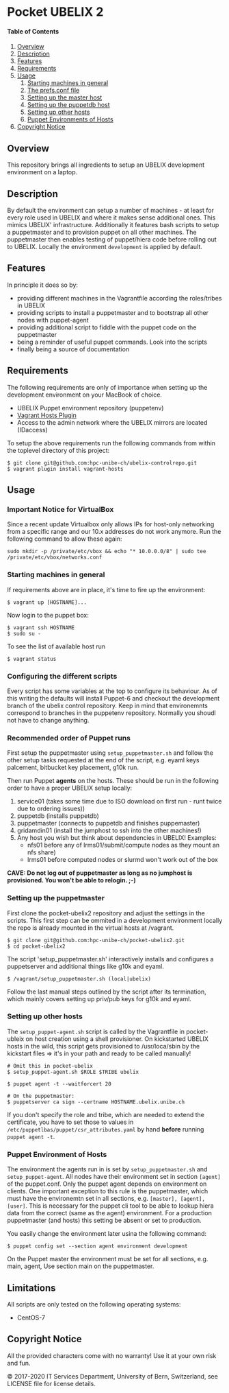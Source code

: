 # Pocket UBELIX 2

#### Table of Contents

1. [Overview](#overview)
1. [Description](#description)
1. [Features](#features)
1. [Requirements](#requirements)
1. [Usage](#usage)
    1. [Starting machines in general](#starting-machines-in-general)
    1. [The prefs.conf file](#the-prefs-conf-file)
    1. [Setting up the master host](#setting-up-the-master-host)
    1. [Setting up the puppetdb host](#setting-up-the-puppetdb-host)
    1. [Setting up other hosts](#setting-up-other-hosts)
    1. [Puppet Environments of Hosts](#puppet-environments-of-hosts)
1. [Copyright Notice](#copyright-notice)

## Overview

This repository brings all ingredients to setup an UBELIX development environment on a laptop.

## Description

By default the environment can setup a number of machines - at least for every role used in
UBELIX and where it makes sense additional ones. This mimics UBELIX' infrastructure. Additionally
it features bash scripts to setup a puppetmaster and to provision puppet on all other machines.
The puppetmaster then enables testing of puppet/hiera code before rolling out to UBELIX. Locally
the environment `development` is applied by default.

## Features

In principle it does so by:

* providing different machines in the Vagrantfile according the roles/tribes in UBELIX
* providing scripts to install a puppetmaster and to bootstrap all other nodes with puppet-agent
* providing additional script to fiddle with the puppet code on the puppetmaster
* being a reminder of useful puppet commands. Look into the scripts
* finally being a source of documentation

## Requirements

The following requirements are only of importance  when setting up the development environment on your MacBook of choice.

* UBELIX Puppet environment repository (puppetenv)
* [Vagrant Hosts Plugin](https://github.com/adrienthebo/vagrant-hosts)
* Access to the admin network where the UBELIX mirrors are located (IDaccess)

To setup the above requirements run the following commands from within the toplevel directory of this project:

    $ git clone git@github.com:hpc-unibe-ch/ubelix-controlrepo.git
    $ vagrant plugin install vagrant-hosts

## Usage

### Important Notice for VirtualBox

Since a recent update Virtualbox only allows IPs for host-only networking from
a specific range and our 10.x addresses do not work anymore. Run the following
command to allow these again:

    sudo mkdir -p /private/etc/vbox && echo "* 10.0.0.0/8" | sudo tee /private/etc/vbox/networks.conf

### Starting machines in general

If requirements above are in place, it's time to fire up the environment:

    $ vagrant up [HOSTNAME]...

Now login to the puppet box:

    $ vagrant ssh HOSTNAME
    $ sudo su -

To see the list of available host run

    $ vagrant status

### Configuring the different scripts

Every script has some variables at the top to configure its behaviour. As of this
writing the defaults will install Puppet-6 and checkout the development branch
of the ubelix control repository. Keep in mind that environemnts correspond to
branches in the puppetenv repository. Normally you shoudl not have to change
anything.


### Recommended order of Puppet runs

First setup the puppetmaster using `setup_puppetmaster.sh` and follow the other setup tasks
requested at the end of the script, e.g. eyaml keys palcement, bitbucket key placement, g10k run.

Then run Puppet **agents** on the hosts. These should be run in the following order to have a proper UBELIX setup
locally:

1. service01      (takes some time due to ISO download on first run - runt twice due to ordering issues))
1. puppetdb       (installs puppetdb)
1. puppetmaster   (connects to puppetdb and finishes puppemaster)
1. gridamdin01    (install the jumphost to ssh into the other machines!)
1. Any host you wish but think about dependencies in UBELIX! Examples:
    - nfs01 before any of lrms01/submit/compute nodes as they mount an nfs share)
    - lrms01 before computed nodes or slurmd won't work out of the box

**CAVE: Do not log out of puppetmaster as long as no jumphost is provisioned. You won't be able to relogin. ;-)**

### Setting up the puppetmaster

First clone the pocket-ubelix2 repository and adjust the settings in the scripts. This first
step can be ommited in a development environment locally the repo is already mounted in the
virtual hosts at /vagrant.

    $ git clone git@github.com:hpc-unibe-ch/pocket-ubelix2.git
    $ cd pocket-ubelix2

The script 'setup_puppetmaster.sh' interactively installs and configures
a puppetserver and additional things like g10k and eyaml.

    $ /vagrant/setup_puppetmaster.sh (local|ubelix)

Follow the last manual steps outlined by the script after its termination, which
mainly covers setting up priv/pub keys for g10k and eyaml.

### Setting up other hosts

The `setup_puppet-agent.sh` script is called by the Vagrantfile in pocket-ubleix on host creation
using a shell provisioner. On kickstarted UBELIX hosts in the wild, this script gets provisioned
to /usr/loca/sbin by the kickstart files => it's in your path and ready to be called manually!

    # Omit this in pocket-ubelix
    $ setup_puppet-agent.sh $ROLE $TRIBE ubelix    

    $ puppet agent -t --waitforcert 20

    # On the puppetmaster:
    $ puppetserver ca sign --certname HOSTNAME.ubelix.unibe.ch

If you don't specify the role and tribe, which are needed to extend
the certificate, you have to set those to values in `/etc/puppetlbas/puppet/csr_attributes.yaml`
by hand **before** running `puppet agent -t`.

### Puppet Environment of Hosts

The environment the agents run in is set by `setup_puppetmaster.sh` and
`setup_puppet-agent`. All nodes have their environment set in section `[agent]`
of the puppet.conf. Only the puppet agent depends on environment on clients.
One important exception to this rule is the puppetmaster, which must have the
environemtn set in all sections, e.g. `[master], [agent], [user]`.
This is necessary for the puppet cli tool to be able to lookup hiera data from
the correct (same as the agent) environment. For a production puppetmaster (and
hosts) this setting be absent or set to production.

You easily change the environment later usina the following command:

    $ puppet config set --section agent environment development

On the Puppet master the environment must be set for all sections, e.g. main,
agent, Use section main on the puppetmaster.

## Limitations

All scripts are only tested on the following operating systems:

* CentOS-7

## Copyright Notice

All the provided characters come with no warranty! Use it at your own risk and fun.

© 2017-2020 IT Services Department, University of Bern, Switzerland, see LICENSE file for license details.



